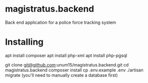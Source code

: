 # magistratus.backend

Back end application for a police force tracking system

# Installing
apt install composer
apt install php-xml
apt install php-pgsql

git clone git@github.com:unum15/magistratus.backend.git
cd magistratus.backend
composer install
cp .env.example .env
./artisan migrate (you'll need to manually create a database first)




